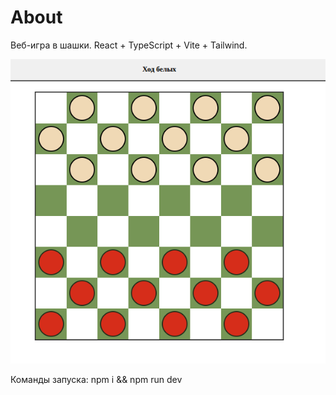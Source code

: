 # About
Веб-игра в шашки.
React + TypeScript + Vite + Tailwind.

![interface](./about/interface.png)

Команды запуска: npm i && npm run dev